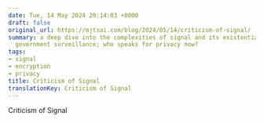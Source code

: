 ```yaml
---
date: Tue, 14 May 2024 20:14:03 +0000
draft: false
original_url: https://mjtsai.com/blog/2024/05/14/criticism-of-signal/
summary: a deep dive into the complexities of signal and its existential dance with
  government surveillance; who speaks for privacy now?
tags:
- signal
- encryption
- privacy
title: Criticism of Signal
translationKey: Criticism of Signal
---
```


Criticism of Signal